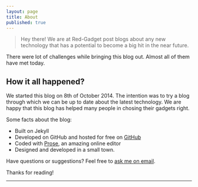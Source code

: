 ```yaml
---
layout: page
title: About
published: true
---
```


>Hey there! We are at Red-Gadget post blogs about any new technology that has a potential to become a big hit in the near future.


There were lot of challenges while bringing this blog out. Almost all of them have met today.

## How it all happened?

We started this blog on 8th of October 2014. The intention was to try a blog through which we can be up to date about the latest technology. We are happy that this blog has helped many people in chosing their gadgets right.

Some facts about the blog:

* Built on Jekyll
* Developed on GitHub and hosted for free on [GitHub](https://github.com)
* Coded with [Prose](http://prose.io), an amazing online editor
* Designed and developed in a small town.

Have questions or suggestions? Feel free to [ask me on email](mailto:info@redgadgets.com).

Thanks for reading!

------------------